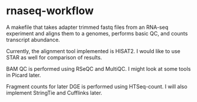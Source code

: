 # rnaseq-workflow
A makefile that takes adapter trimmed fastq files from an RNA-seq experiment and aligns them to a genomes, performs basic QC, and counts transcript abundance.

Currently, the alignment tool implemented is HISAT2.
I would like to use STAR as well for comparison of results.

BAM QC is performed using RSeQC and MultiQC.
I might look at some tools in Picard later.

Fragment counts for later DGE is performed using HTSeq-count.
I will also implement StringTie and Cufflinks later.
